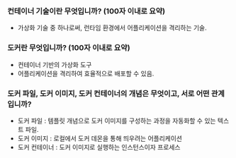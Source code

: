 ### 컨테이너 기술이란 무엇입니까? (100자 이내로 요약)
- 가상화 기술 중 하나로써, 런타임 환경에서 어플리케이션을 격리하는 기술.

### 도커란 무엇입니까? (100자 이내로 요약)
- 컨테이너 기반의 가상화 도구
- 어플리케이션을 격리하여 효율적으로 배포할 수 있음.

### 도커 파일, 도커 이미지, 도커 컨테이너의 개념은 무엇이고, 서로 어떤 관계입니까?
- 도커 파일 :  템플릿 개념으로 도커 이미지를 구성하는 과정을 자동화할 수 있는 텍스트 파일.
- 도커 이미지 : 로컬에서 도커 데몬을 통해 띄우려는 어플리케이션
- 도커 컨테이너 : 도커 이미지로 실행하는 인스턴스이자 프로세스
